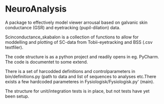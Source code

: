 # NeuroAnalysis
A package to effectively model viewer arrousal based on galvanic skin conductance (GSR) and eyetracking (pupil-dilation) data.

Scinconductance_skabalon is a collection of functions to allow for moddelling and plotting of SC-data from Tobii-eyetracking and BSS (.csv textfiler). 

The code structure is as a python project and readily opens in eg. PyCharm. The code is documentet to some extend.

There is a set of harcodded definitions and controlparameters in bin/definitions.py (path to data and list of sequences to analyses etc.There exists a few 
hardcoded parameteres in Fysiologisk/Fysiologisk.py' (main).

The structure for unit/integration tests is in place, but not tests have yet been setup.
